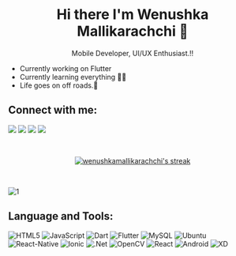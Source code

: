 <h1 align='center'>
Hi there  I'm Wenushka Mallikarachchi 👋
</h1>

<p align='center'>
Mobile Developer, UI/UX Enthusiast.!!
</p>

- Currently working on Flutter
- Currently learning everything 🧗‍♀️
- Life goes on off roads.🚙
  <br>

## Connect with me:

<p align = "center">

[<img src = "https://img.shields.io/badge/instagram-%23E4405F.svg?&style=for-the-badge&logo=instagram&logoColor=white">](https://www.instagram.com/wenushka_donz/)
[<img src = "https://img.shields.io/badge/LinkedIn-0077B5?style=for-the-badge&logo=linkedin&logoColor=white" />](https://www.linkedin.com/in/wenushka-mallikarachchi-242673185/)
[<img src="https://img.shields.io/badge/facebook-%231877F2.svg?&style=for-the-badge&logo=facebook&logoColor=white" />](https://www.facebook.com/wenushka.mallikarachchi.9/)
[<img src="https://img.shields.io/badge/-Behance-blue?style=for-the-badge&logo=behance&logoColor=white" />](https://www.behance.net/wenushkmallika)

</p>
<br/>

<p align="center">
    <a href="https://github.com/wenushkamallikarachchi/github-readme-streak-stats">
        <img title="🔥 Get streak stats for your profile at git.io/streak-stats" alt="wenushkamallikarachchi's streak" src="https://github-readme-streak-stats.herokuapp.com/?user=wenushkamallikarachchi&theme=black-ice&hide_border=true&stroke=0000&background=060A0CD0"/>
    </a>
</p>

<br/>

![1](https://github-readme-stats.vercel.app/api?username=wenushkamallikarachchi&count_private=true&show_icons=true&theme=radical)

## Language and Tools:

<img alt="HTML5" src="https://img.shields.io/badge/html5-%23E34F26.svg?&style=for-the-badge&logo=html5&logoColor=white"/> <img alt="JavaScript" src="https://img.shields.io/badge/javascript-%23323330.svg?&style=for-the-badge&logo=javascript&logoColor=%23F7DF1E"/> <img alt="Dart" src="https://img.shields.io/badge/dart-%230175C2.svg?&style=for-the-badge&logo=dart&logoColor=white"/> <img alt="Flutter" src="https://img.shields.io/badge/Flutter-%2302569B.svg?&style=for-the-badge&logo=Flutter&logoColor=white"/> <img alt="MySQL" src="https://img.shields.io/badge/mysql-%2300f.svg?&style=for-the-badge&logo=mysql&logoColor=white"/> <img alt="Ubuntu" src="https://img.shields.io/badge/Ubuntu-E95420?style=for-the-badge&logo=ubuntu&logoColor=white"/> <img alt="React-Native" src= "https://img.shields.io/badge/React_Native-20232A?style=for-the-badge&logo=react&logoColor=61DAFB"/> <img alt="Ionic" src="https://img.shields.io/badge/Ionic-3880FF?style=for-the-badge&logo=ionic&logoColor=white"/> <img alt=".Net" src="https://img.shields.io/badge/.NET-5C2D91?style=for-the-badge&logo=dot-net&logoColor=white"/> <img  alt="OpenCV" src="https://img.shields.io/badge/OpenCV-27338e?style=for-the-badge&logo=OpenCV&logoColor=white"/> <img alt ="React" src="https://img.shields.io/badge/React-20232A?style=for-the-badge&logo=react&logoColor=61DAFB"/> <img alt = "Android" src="https://img.shields.io/badge/Android-3DDC84?style=for-the-badge&logo=android&logoColor=white"/> <img alt ="XD" src="https://img.shields.io/badge/Adobe%20XD-FF61F6?style=for-the-badge&logo=Adobe%20XD&logoColor=white"/>

<!-- ## ❤ Views and Followers
<a href="https://github.com/wenushkamallikarachchi/github-profile-views-counter">
    <img src="https://komarev.com/ghpvc/?username=wenushkamallikarachchi">
</a>
<a href="https://github.com/wenushkamallikarachchi?tab=followers"><img src="https://img.shields.io/github/followers/wenushkamallikarachchi?label=Followers&style=social" alt="GitHub Badge"></a>
 -->
